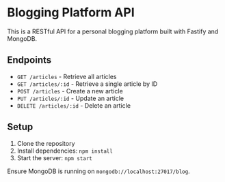 # Blogging Platform API

This is a RESTful API for a personal blogging platform built with Fastify and MongoDB.

## Endpoints

- `GET /articles` - Retrieve all articles
- `GET /articles/:id` - Retrieve a single article by ID
- `POST /articles` - Create a new article
- `PUT /articles/:id` - Update an article
- `DELETE /articles/:id` - Delete an article

## Setup

1. Clone the repository
2. Install dependencies: `npm install`
3. Start the server: `npm start`

Ensure MongoDB is running on `mongodb://localhost:27017/blog`.
